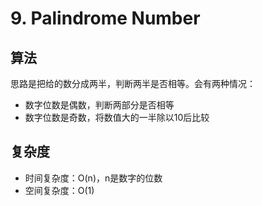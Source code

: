 # 9. Palindrome Number
## 算法
思路是把给的数分成两半，判断两半是否相等。会有两种情况：
- 数字位数是偶数，判断两部分是否相等
- 数字位数是奇数，将数值大的一半除以10后比较

## 复杂度
- 时间复杂度：O(n)，n是数字的位数
- 空间复杂度：O(1)

